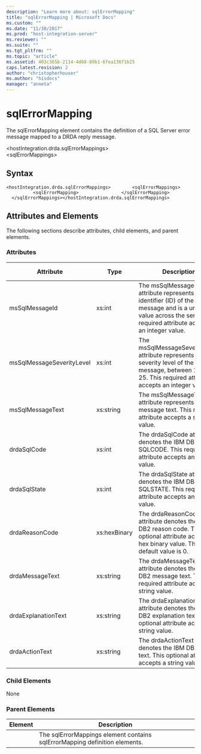 ```yaml
---
description: "Learn more about: sqlErrorMapping"
title: "sqlErrorMapping | Microsoft Docs"
ms.custom: ""
ms.date: "11/30/2017"
ms.prod: "host-integration-server"
ms.reviewer: ""
ms.suite: ""
ms.tgt_pltfrm: ""
ms.topic: "article"
ms.assetid: 403c365b-2114-4d68-89b1-6fea136f1b25
caps.latest.revision: 2
author: "christopherhouser"
ms.author: "hisdocs"
manager: "anneta"
---
```

# sqlErrorMapping
The sqlErrorMapping element contains the definition of a SQL Server error message mapped to a DRDA reply message.  
  
 \<hostIntegration.drda.sqlErrorMappings>  
\<sqlErrorMappings>  
  
## Syntax  
  
```  
<hostIntegration.drda.sqlErrorMappings>        <sqlErrorMappings>                <sqlErrorMapping>                </sqlErrorMapping>        </sqlErrorMappings></hostIntegration.drda.sqlErrorMappings>  
```  
  
## Attributes and Elements  
 The following sections describe attributes, child elements, and parent elements.  
  
### Attributes  
  
|Attribute|Type|Description|Required|Default Value|  
|---------------|----------|-----------------|--------------|-------------------|  
|msSqlMessageId|xs:int|The msSqlMessageId attribute represents the identifier (ID) of the message and is a unique value across the server. This required attribute accepts an integer value.|true|n/a|  
|msSqlMessageSeverityLevel|xs:int|The msSqlMessageSeverityLevel attribute represents the severity level of the message, between 1 and 25. This required attribute accepts an integer value.|true|n/a|  
|msSqlMessageText|xs:string|The msSqlMessageText attribute represents the message text. This required attribute accepts a string value.|true|n/a|  
|drdaSqlCode|xs:int|The drdaSqlCode attribute denotes the IBM DB2 SQLCODE. This required attribute accepts an integer value.|true|n/a|  
|drdaSqlState|xs:int|The drdaSqlState attribute denotes the IBM DB2 SQLSTATE. This required attribute accepts an integer value.|true|n/a|  
|drdaReasonCode|xs:hexBinary|The drdaReasonCode attribute denotes the IBM DB2 reason code. This optional attribute accepts a hex binary value. The default value is 0.|false|n/a|  
|drdaMessageText|xs:string|The drdaMessageText attribute denotes the IBM DB2 message text. This required attribute accepts a string value.|true|n/a|  
|drdaExplanationText|xs:string|The drdaExplanationText attribute denotes the IBM DB2 explanation text. This optional attribute accepts a string value.|false|n/a|  
|drdaActionText|xs:string|The drdaActionText attribute denotes the IBM DB2 action text. This optional attribute accepts a string value.|false|n/a|  
  
### Child Elements  
 None  
  
### Parent Elements  
  
|Element|Description|  
|-------------|-----------------|  
||The sqlErrorMappings element contains sqlErrorMapping definition elements.|
